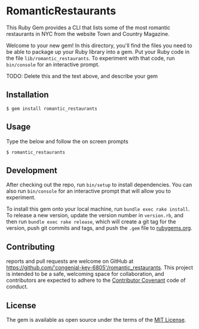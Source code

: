 # RomanticRestaurants

This Ruby Gem provides a CLI that lists some of the most romantic restaurants in NYC from the website Town and Country Magazine.

Welcome to your new gem! In this directory, you'll find the files you need to be able to package up your Ruby library into a gem. Put your Ruby code in the file `lib/romantic_restaurants`. To experiment with that code, run `bin/console` for an interactive prompt.

TODO: Delete this and the text above, and describe your gem

## Installation

    $ gem install romantic_restaurants

## Usage

Type the below and follow the on screen prompts

    $ romantic_restaurants

## Development

After checking out the repo, run `bin/setup` to install dependencies. You can also run `bin/console` for an interactive prompt that will allow you to experiment.

To install this gem onto your local machine, run `bundle exec rake install`. To release a new version, update the version number in `version.rb`, and then run `bundle exec rake release`, which will create a git tag for the version, push git commits and tags, and push the `.gem` file to [rubygems.org](https://rubygems.org).

## Contributing

 reports and pull requests are welcome on GitHub at https://github.com/'congenial-key-6805'/romantic_restaurants. This project is intended to be a safe, welcoming space for collaboration, and contributors are expected to adhere to the [Contributor Covenant](http://contributor-covenant.org) code of conduct.

## License

The gem is available as open source under the terms of the [MIT License](https://opensource.org/licenses/MIT).